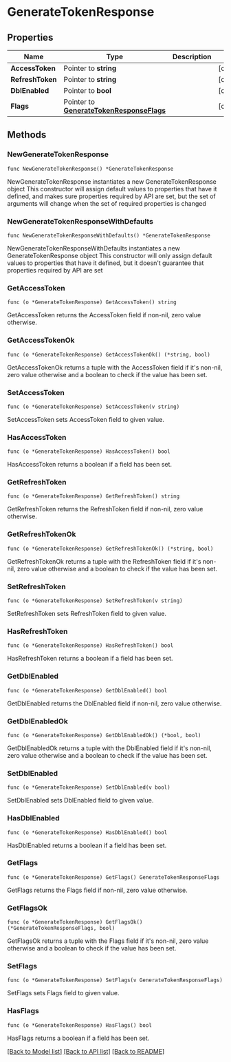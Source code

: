 # GenerateTokenResponse

## Properties

Name | Type | Description | Notes
------------ | ------------- | ------------- | -------------
**AccessToken** | Pointer to **string** |  | [optional] 
**RefreshToken** | Pointer to **string** |  | [optional] 
**DblEnabled** | Pointer to **bool** |  | [optional] 
**Flags** | Pointer to [**GenerateTokenResponseFlags**](GenerateTokenResponseFlags.md) |  | [optional] 

## Methods

### NewGenerateTokenResponse

`func NewGenerateTokenResponse() *GenerateTokenResponse`

NewGenerateTokenResponse instantiates a new GenerateTokenResponse object
This constructor will assign default values to properties that have it defined,
and makes sure properties required by API are set, but the set of arguments
will change when the set of required properties is changed

### NewGenerateTokenResponseWithDefaults

`func NewGenerateTokenResponseWithDefaults() *GenerateTokenResponse`

NewGenerateTokenResponseWithDefaults instantiates a new GenerateTokenResponse object
This constructor will only assign default values to properties that have it defined,
but it doesn't guarantee that properties required by API are set

### GetAccessToken

`func (o *GenerateTokenResponse) GetAccessToken() string`

GetAccessToken returns the AccessToken field if non-nil, zero value otherwise.

### GetAccessTokenOk

`func (o *GenerateTokenResponse) GetAccessTokenOk() (*string, bool)`

GetAccessTokenOk returns a tuple with the AccessToken field if it's non-nil, zero value otherwise
and a boolean to check if the value has been set.

### SetAccessToken

`func (o *GenerateTokenResponse) SetAccessToken(v string)`

SetAccessToken sets AccessToken field to given value.

### HasAccessToken

`func (o *GenerateTokenResponse) HasAccessToken() bool`

HasAccessToken returns a boolean if a field has been set.

### GetRefreshToken

`func (o *GenerateTokenResponse) GetRefreshToken() string`

GetRefreshToken returns the RefreshToken field if non-nil, zero value otherwise.

### GetRefreshTokenOk

`func (o *GenerateTokenResponse) GetRefreshTokenOk() (*string, bool)`

GetRefreshTokenOk returns a tuple with the RefreshToken field if it's non-nil, zero value otherwise
and a boolean to check if the value has been set.

### SetRefreshToken

`func (o *GenerateTokenResponse) SetRefreshToken(v string)`

SetRefreshToken sets RefreshToken field to given value.

### HasRefreshToken

`func (o *GenerateTokenResponse) HasRefreshToken() bool`

HasRefreshToken returns a boolean if a field has been set.

### GetDblEnabled

`func (o *GenerateTokenResponse) GetDblEnabled() bool`

GetDblEnabled returns the DblEnabled field if non-nil, zero value otherwise.

### GetDblEnabledOk

`func (o *GenerateTokenResponse) GetDblEnabledOk() (*bool, bool)`

GetDblEnabledOk returns a tuple with the DblEnabled field if it's non-nil, zero value otherwise
and a boolean to check if the value has been set.

### SetDblEnabled

`func (o *GenerateTokenResponse) SetDblEnabled(v bool)`

SetDblEnabled sets DblEnabled field to given value.

### HasDblEnabled

`func (o *GenerateTokenResponse) HasDblEnabled() bool`

HasDblEnabled returns a boolean if a field has been set.

### GetFlags

`func (o *GenerateTokenResponse) GetFlags() GenerateTokenResponseFlags`

GetFlags returns the Flags field if non-nil, zero value otherwise.

### GetFlagsOk

`func (o *GenerateTokenResponse) GetFlagsOk() (*GenerateTokenResponseFlags, bool)`

GetFlagsOk returns a tuple with the Flags field if it's non-nil, zero value otherwise
and a boolean to check if the value has been set.

### SetFlags

`func (o *GenerateTokenResponse) SetFlags(v GenerateTokenResponseFlags)`

SetFlags sets Flags field to given value.

### HasFlags

`func (o *GenerateTokenResponse) HasFlags() bool`

HasFlags returns a boolean if a field has been set.


[[Back to Model list]](../README.md#documentation-for-models) [[Back to API list]](../README.md#documentation-for-api-endpoints) [[Back to README]](../README.md)



